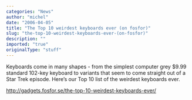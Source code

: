 ```yaml
---
categories: "News"
author: "michel"
date: "2006-04-05"
title: "The Top 10 weirdest keyboards ever (on fosfor)"
slug: "the-top-10-weirdest-keyboards-ever-(on-fosfor)"
description: ""
imported: "true"
originalType: "stuff"
---
```



Keyboards come in many shapes - from the simplest computer grey $9.99 standard 102-key keyboard to variants that seem to come straight out of a Star Trek episode. Here’s our Top 10 list of the weirdest keyboards ever.

<http://gadgets.fosfor.se/the-top-10-weirdest-keyboards-ever/>